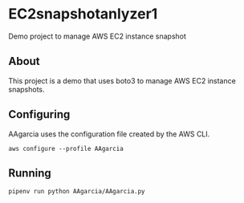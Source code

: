 # EC2snapshotanlyzer1

Demo project to manage AWS EC2 instance snapshot

## About

This project is a demo that uses boto3 to manage AWS EC2 instance snapshots.

## Configuring

AAgarcia uses the configuration file created by the AWS CLI.

`aws configure --profile AAgarcia`

## Running

`pipenv run python AAgarcia/AAgarcia.py`
